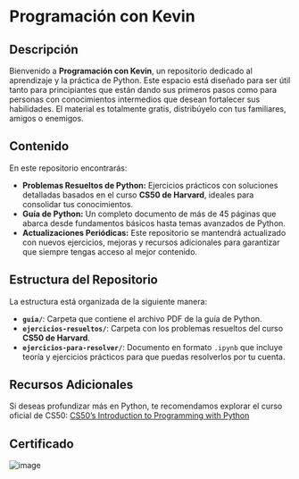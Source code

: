 # Programación con Kevin

## Descripción  
Bienvenido a **Programación con Kevin**, un repositorio dedicado al aprendizaje y la práctica de Python. Este espacio está diseñado para ser útil tanto para principiantes que están dando sus primeros pasos como para personas con conocimientos intermedios que desean fortalecer sus habilidades. El material es totalmente gratis, distribúyelo con tus familiares, amigos o enemigos.

## Contenido  
En este repositorio encontrarás:  
- **Problemas Resueltos de Python:** Ejercicios prácticos con soluciones detalladas basados en el curso **CS50 de Harvard**, ideales para consolidar tus conocimientos.  
- **Guía de Python:** Un completo documento de más de 45 páginas que abarca desde fundamentos básicos hasta temas avanzados de Python.  
- **Actualizaciones Periódicas:** Este repositorio se mantendrá actualizado con nuevos ejercicios, mejoras y recursos adicionales para garantizar que siempre tengas acceso al mejor contenido.  

## Estructura del Repositorio  
La estructura está organizada de la siguiente manera:  
- **`guia/`**: Carpeta que contiene el archivo PDF de la guía de Python.  
- **`ejercicios-resueltos/`**: Carpeta con los problemas resueltos del curso **CS50 de Harvard**.  
- **`ejercicios-para-resolver/`**: Documento en formato `.ipynb` que incluye teoría y ejercicios prácticos para que puedas resolverlos por tu cuenta.  

## Recursos Adicionales
Si deseas profundizar más en Python, te recomendamos explorar el curso oficial de CS50:
[CS50’s Introduction to Programming with Python](https://cs50.harvard.edu/python/2022/)

## Certificado
![image](https://github.com/user-attachments/assets/fea8fe6b-9369-4b42-b7d3-e36ee09ce54f)

